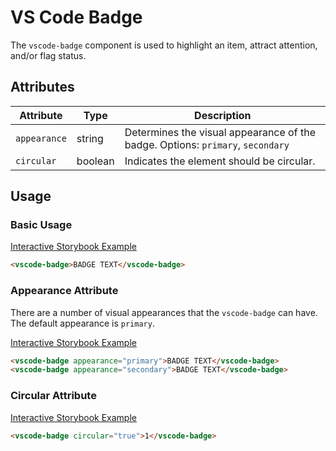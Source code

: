 # VS Code Badge

The `vscode-badge` component is used to highlight an item, attract attention, and/or flag status.

## Attributes

| Attribute    | Type    | Description                                                                    |
| ------------ | ------- | ------------------------------------------------------------------------------ |
| `appearance` | string  | Determines the visual appearance of the badge. Options: `primary`, `secondary` |
| `circular`   | boolean | Indicates the element should be circular.                                      |

## Usage

### Basic Usage

[Interactive Storybook Example](https://microsoft.github.io/vscode-webview-toolkit/?path=/story/library-badge--default)

```html
<vscode-badge>BADGE TEXT</vscode-badge>
```

### Appearance Attribute

There are a number of visual appearances that the `vscode-badge` can have. The default appearance is `primary`.

[Interactive Storybook Example](https://microsoft.github.io/vscode-webview-toolkit/?path=/story/library-badge--secondary)

```html
<vscode-badge appearance="primary">BADGE TEXT</vscode-badge>
<vscode-badge appearance="secondary">BADGE TEXT</vscode-badge>
```

### Circular Attribute

[Interactive Storybook Example](https://microsoft.github.io/vscode-webview-toolkit/?path=/story/library-badge--circular)

```html
<vscode-badge circular="true">1</vscode-badge>
```